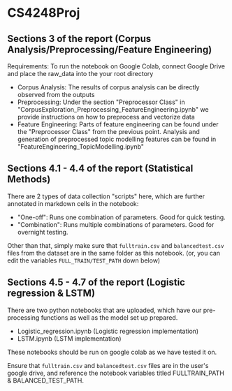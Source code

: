 # CS4248Proj

## Sections 3 of the report (Corpus Analysis/Preprocessing/Feature Engineering)
Requirements: To run the notebook on Google Colab, connect Google Drive and place the raw_data into the your root directory
- Corpus Analysis: The results of corpus analysis can be directly observed from the outputs
- Preprocessing: Under the section "Preprocessor Class" in "CorpusExploration_Preprocessing_FeatureEngineering.ipynb" we provide instructions on how to preprocess and vectorize data
- Feature Engineering: Parts of feature engineering can be found under the "Preprocessor Class" from the previous point. Analysis and generation of preprocessed topic modelling features can be found in "FeatureEngineering_TopicModelling.ipynb"

## Sections 4.1 - 4.4 of the report (Statistical Methods)

There are 2 types of data collection "scripts" here, which are further annotated in markdown cells in the notebook:
- "One-off": Runs one combination of parameters. Good for quick testing.
- "Combination": Runs multiple combinations of parameters. Good for overnight testing.

Other than that, simply make sure that `fulltrain.csv` and `balancedtest.csv` files from the dataset are in the same folder as this notebook. (or, you can edit the variables `FULL_TRAIN/TEST_PATH` down below)

## Sections 4.5 - 4.7 of the report (Logistic regression & LSTM)

There are two python notebooks that are uploaded, which have our pre-processing functions as well as the model set up prepared. 

- Logistic_regression.ipynb (Logistic regression implementation)
- LSTM.ipynb (LSTM implementation)

These notebooks should be run on google colab as we have tested it on.

Ensure that `fulltrain.csv` and `balancedtest.csv` files are in the user's google drive, and reference the notebook variables titled FULLTRAIN_PATH &
BALANCED_TEST_PATH.




